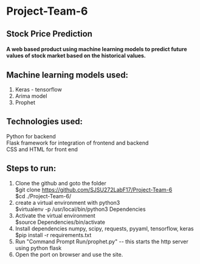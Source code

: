 # Project-Team-6  
## Stock Price Prediction 

#### A web based product using machine learning models to predict future values of stock market based on the historical values.  

## Machine learning models used:  
1. Keras - tensorflow  
2. Arima model
3. Prophet   

## Technologies used:
Python for backend  
Flask framework for integration of frontend and backend  
CSS and HTML for front end  

## Steps to run:  
1. Clone the github and goto the folder  
        $git clone https://github.com/SJSU272LabF17/Project-Team-6  
        $cd ./Project-Team-6/  
2. create a virtual environment with python3  
	$virtualenv -p /usr/local/bin/python3 Dependencies  
3. Activate the virtual environment  
	$source Dependencies/bin/activate  
4. Install dependencies numpy, scipy, requests, pyyaml, tensorflow, keras  
	$pip install -r requirements.txt  
5. Run "Command Prompt Run/prophet.py" -- this starts the http server using python flask  
6. Open the port on browser and use the site.  
